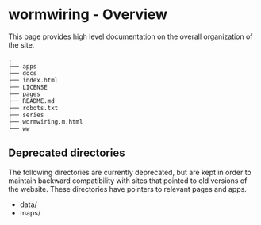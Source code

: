 # wormwiring - Overview

This page provides high level documentation on the overall organization of the site.

```
.
├── apps
├── docs
├── index.html
├── LICENSE
├── pages
├── README.md
├── robots.txt
├── series
├── wormwiring.m.html
└── ww

```

## Deprecated directories
The following directories are currently deprecated, but are kept in order to maintain backward compatibility with sites that pointed to old versions of the website. These directories have pointers to relevant pages and apps.
* data/
* maps/

